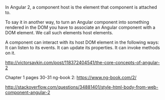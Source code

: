 In Angular 2, a component host is the element that component is attached to.

To say it in another way, to turn an Angular component into something rendered in the DOM you have to associate an Angular component with a DOM element. 
We call such elements host elements.

A component can interact with its host DOM element in the following ways: 
It can listen to its events. It can update its properties. It can invoke methods on it.

http://victorsavkin.com/post/118372404541/the-core-concepts-of-angular-2

Chapter 1 pages 30-31 ng-book 2: https://www.ng-book.com/2/

http://stackoverflow.com/questions/34881401/style-html-body-from-web-component-angular-2


